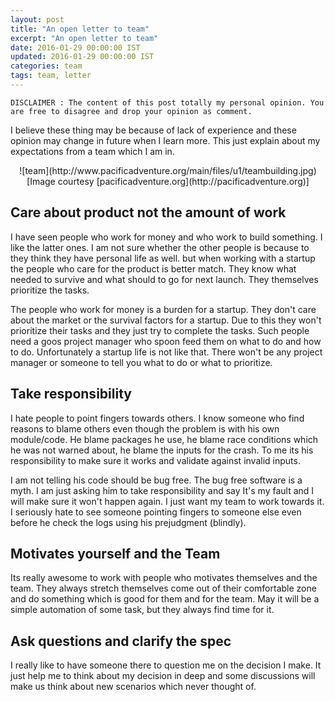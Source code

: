 ```yaml
---
layout: post
title: "An open letter to team"
excerpt: "An open letter to team"
date: 2016-01-29 00:00:00 IST
updated: 2016-01-29 00:00:00 IST
categories: team
tags: team, letter
---
```


```
DISCLAIMER : The content of this post totally my personal opinion. You are free to disagree and drop your opinion as comment.
```

I believe these thing may be because of lack of experience and these opinion may change in future when I learn more. This just explain about my expectations from a team which I am in.

<center>
  ![team](http://www.pacificadventure.org/main/files/u1/teambuilding.jpg)
  <br/>
  [Image courtesy [pacificadventure.org](http://pacificadventure.org)]
</center>

## Care about product not the amount of work

I have seen people who work for money and who work to build something. I like the latter ones.
I am not sure whether the other people is because to they think they have personal life as well.
but when working with a startup the people who care for the product is better match. They know what needed to survive and what should to go for next launch. They themselves prioritize the tasks.

The people who work for money is a burden for a startup. They don't care about the market or the survival factors for a startup. Due to this they won't prioritize their tasks and they just try to complete the tasks. Such people need a goos project manager who spoon feed them on what to do and how to do. Unfortunately a startup life is not like that. There won't be any project manager or someone to tell you what to do or what to prioritize.

## Take responsibility

I hate people to point fingers towards others. I know someone who find reasons to blame others even though the problem is with his own module/code. He blame packages he use, he blame race conditions which he was not warned about, he blame the inputs for the crash. To me its his responsibility to make sure it works and validate against invalid inputs.

I am not telling his code should be bug free. The bug free software is a myth. I am just asking him to take responsibility and say It's my fault and I will make sure it won't happen again. I just want my team to work towards it. I seriously hate to see someone pointing fingers to someone else even before he check the logs using his prejudgment (blindly).

## Motivates yourself and the Team

Its really awesome to work with people who motivates themselves and the team. They always stretch themselves come out of their comfortable zone and do something which is good for them and for the team. May it will be a simple automation of some task, but they always find time for it.

## Ask questions and clarify the spec

I really like to have someone there to question me on the decision I make. It just help me to think about my decision in deep and some discussions will make us think about new scenarios which never thought of.
